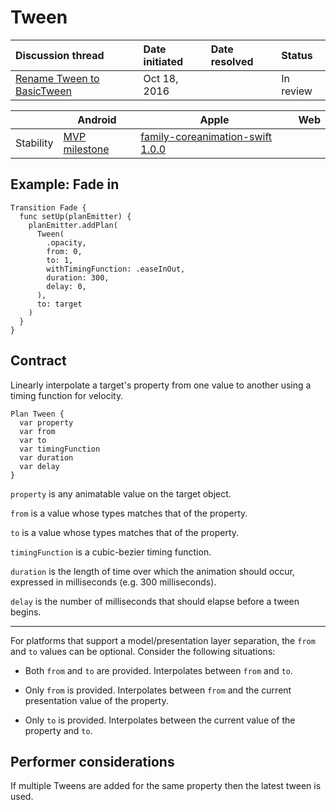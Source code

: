 # Tween

| Discussion thread | Date initiated | Date resolved | Status |
|:------------------|:-------|:-------|:-------|
| [Rename Tween to BasicTween](https://groups.google.com/forum/#!topic/material-motion/fmk3ApBolkM) | Oct 18, 2016 | | In review |

|  | Android | Apple | Web |
| --- | --- | --- | --- |
| Stability | [MVP milestone](https://github.com/material-motion/material-motion-family-tween-android/milestone/1) | [family-coreanimation-swift 1.0.0](https://github.com/material-motion/material-motion-family-coreanimation-swift/releases/tag/v1.0.0) | &nbsp; |

## Example: Fade in

```
Transition Fade {
  func setUp(planEmitter) {
    planEmitter.addPlan(
      Tween(
        .opacity, 
        from: 0, 
        to: 1, 
        withTimingFunction: .easeInOut, 
        duration: 300, 
        delay: 0,
      ), 
      to: target
    )
  }
}
```

## Contract

Linearly interpolate a target's property from one value to another using a timing function for velocity.

```
Plan Tween {
  var property
  var from
  var to
  var timingFunction
  var duration
  var delay
}
```

`property` is any animatable value on the target object.

`from` is a value whose types matches that of the property.

`to` is a value whose types matches that of the property.

`timingFunction` is a cubic-bezier timing function.

`duration` is the length of time over which the animation should occur, expressed in milliseconds (e.g. 300 milliseconds).

`delay` is the number of milliseconds that should elapse before a tween begins.

-----

For platforms that support a model/presentation layer separation, the `from` and `to` values can be optional. Consider the following situations:

* Both `from` and `to` are provided. Interpolates between `from` and `to`.

* Only `from` is provided. Interpolates between `from` and the current presentation value of the property.

* Only `to` is provided. Interpolates between the current value of the property and `to`.

## Performer considerations

If multiple Tweens are added for the same property then the latest tween is used.
